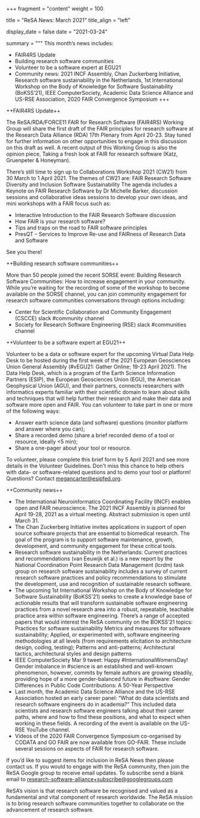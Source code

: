 +++ fragment = "content" weight = 100

title = "ReSA News: March 2021" title_align = "left"

display_date = false date = "2021-03-24"

summary = """ 
This month’s news includes:

- FAIR4RS Update
- Building research software communities
- Volunteer to be a software expert at EGU21
- Community news: 2021 INCF Assembly, Chan Zuckerberg Initiative, Research software sustainability in the Netherlands, 1st International Workshop on the Body of Knowledge for Software Sustainability (BoKSS’21), IEEE ComputerSociety, Academic Data Science Alliance and US-RSE Association, 2020 FAIR Convergence Symposium
+++

++FAIR4RS Update++

The ReSA/RDA/FORCE11 FAIR for Research Software (FAIR4RS) Working Group will share the first draft of the FAIR principles for research software at the Research Data Alliance (RDA) 17th Plenary from April 20-23. Stay tuned for further information on other opportunities to engage in this discussion on this draft as well. A recent output of this Working Group is also the opinion piece, Taking a fresh look at FAIR for research software (Katz, Gruenpeter & Honeyman).

There’s still time to sign up to Collaborations Workshop 2021 (CW21) from 30 March to 1 April 2021. The themes of CW21 are:
FAIR Research Software
Diversity and Inclusion
Software Sustainability
The agenda includes a Keynote on FAIR Research Software by Dr Michelle Barker, discussion sessions and collaborative ideas sessions to develop your own ideas, and mini workshops with a FAIR focus such as: 

- Interactive Introduction to the FAIR Research Software discussion 
- How FAIR is your research software?
- Tips and traps on the road to FAIR software principles
- PresQT – Services to Improve Re-use and FAIRness of Research Data and Software

See you there!

++Building research software communities++

More than 50 people joined the recent SORSE event: Building Research Software Communities: How to increase engagement in your community. While you’re waiting for the recording of some of the workshop to become available on the SORSE channel, you can join community engagement for research software communities conversations through options including:

- Center for Scientific Collaboration and Community Engagement (CSCCE) slack #community channel
- Society for Research Software Engineering (RSE) slack #communities channel 

++Volunteer to be a software expert at EGU21++

Volunteer to be a data or software expert for the upcoming Virtual Data Help Desk to be hosted during the first week of the 2021 European Geosciences Union General Assembly (#vEGU21: Gather Online; 19-23 April 2021). The Data Help Desk, which is a program of the Earth Science Information Partners (ESIP), the European Geosciences Union (EGU), the American Geophysical Union (AGU), and their partners, connects researchers with informatics experts familiar with their scientific domain to learn about skills and techniques that will help further their research and make their data and software more open and FAIR. You can volunteer to take part in one or more of the following ways:
- Answer earth science data (and software) questions (monitor platform and answer where you can);
- Share a recorded demo (share a brief recorded demo of a tool or resource, ideally <5 min);
- Share a one-pager about your tool or resource.
 
To volunteer, please complete this brief form by 5 April 2021 and see more details in the Volunteer Guidelines. Don't miss this chance to help others with data- or software-related questions and to demo your tool or platform! Questions? Contact megancarter@esipfed.org. 

++Community news++

- The International Neuroinformatics Coordinating Facility (INCF) enables open and FAIR neuroscience. The 2021 INCF Assembly is planned for April 19-28, 2021 as a virtual meeting. Abstract submission is open until March 31. 
- The Chan Zuckerberg Initiative invites applications in support of open source software projects that are essential to biomedical research. The goal of the program is to support software maintenance, growth, development, and community engagement for these critical tools.
- Research software sustainability in the Netherlands: Current practices and recommendations (van Eeuwijk et al.) is a new report by the National Coordination Point Research Data Management (lcrdm) task group on research software sustainability includes a survey of current research software practices and policy recommendations to stimulate the development, use and recognition of sustainable research software.
- The upcoming 1st International Workshop on the Body of Knowledge for Software Sustainability (BoKSS’21) seeks to create a knowledge base of actionable results that will transform sustainable software engineering practices from a novel research area into a robust, repeatable, teachable practice area within software engineering. There’s a range of accepted papers that would interest the ReSA community on the BOKSS’21 topics: Practices for software sustainability
Metrics and measures for software sustainability; Applied, or experimented with, software engineering methodologies at all levels (from requirements elicitation to architecture design, coding, testing); Patterns and anti-patterns; Architectural tactics, architectural styles and design patterns
- IEEE ComputerSociety Mar 9 tweet: Happy #InternationalWomensDay! Gender imbalance in #science is an established and well-known phenomenon, however, commits by female authors are growing steadily, providing hope of a more gender-balanced future in #software: Gender Differences in Public Code Contributions: A 50-Year Perspective
- Last month, the Academic Data Science Alliance and the US-RSE Association hosted an early career panel: “What do data scientists and research software engineers do in academia?” This included data scientists and research software engineers talking about their career paths, where and how to find these positions, and what to expect when working in these fields. A recording of the event is available on the US-RSE YouTube channel.
- Videos of the 2020 FAIR Convergence Symposium co-organised by CODATA and GO FAIR are now available from GO-FAIR. These include several sessions on aspects of FAIR for research software. 


If you’d like to suggest items for inclusion in ReSA News then please contact us. If you would to engage with the ReSA community, then join the ReSA Google group to receive email updates. To subscribe send a blank email to research-software-alliance+subscribe@googlegroups.com

ReSA’s vision is that research software be recognised and valued as a fundamental and vital component of research worldwide. The ReSA mission is to bring research software communities together to collaborate on the advancement of research software.
